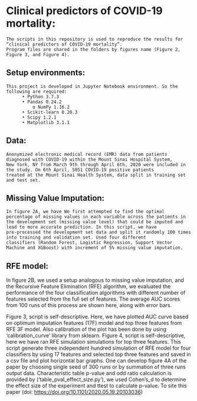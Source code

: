 # Clinical predictors of COVID-19 mortality:

    The scripts in this repository is used to reproduce the results for “clinical predictors of COVID-19 mortality”. 
    Program files are shared in the folders by figures name (Figure 2, Figure 3, and Figure 4). 
    
## Setup environments: 

    This project is developed in Jupyter Notebook environment. So the following are required:
          •	Python 3.7.3
          •	Pandas 0.24.2
              o	NumPy 1.16.2
          •	Scikit-learn 0.20.3
          •	Scipy 1.2.1
          •	Matplotlib 3.1.1
          
## Data: 

    Anonymized electronic medical record (EMR) data from patients diagnosed with COVID-19 within the Mount Sinai Hospital System, 
    New York, NY from March 9th through April 6th, 2020 were included in the study. On 6th April, 5051 COVID-19 positive patients 
    treated at the Mount Sinai Health System, data split in training set and test set.

## Missing Value Imputation: 

    In figure 2A, we have We first attempted to find the optimal percentage of missing values in each variable across the patients in 
    the development set (missing value level) that could be imputed and lead to more accurate prediction. In this script, we have 
    pre-processed the development set data and split it randomly 100 times into training and validation set. Used four different 
    classifiers (Random Forest, Logistic Regression, Support Vector Machine and XGBoost) with increment of 5% missing value imputation.
 
## RFE model: 

 In figure 2B, we used a setup analogous to missing value imputation, and the Recursive Feature Elimination (RFE) algorithm, we evaluated
 the performance of the four classification algorithms with different number of features selected from the full set of features. The average
 AUC scores from 100 runs of this process are shown here, along with error bars.
 
Figure 3, script is self-descriptive. Here, we have plotted AUC curve based on optimum imputation features (17F) model and top three features 
   from RFE 3F model.  Also calibration      of the plot has been done by using ‘calibration_curve’ library from sklearn.
Figure 4, script is self-descriptive, here we have ran RFE simulation simulations for top three features. This script generate three independent hundred simulation of RFE model      for four classifiers by using 17 features and selected top three features and saved in a csv file and plot horizontal bar graphs. One can develop figure 4A of the paper by        choosing single seed of 300 runs or by summation of three runs output data.
Characteristic table p-value and odd ratio calculation is provided by (‘table_pval_effect_size.py’), we used Cohen’s_d to determine the effect size of the experiment and ttest to calculate p-value.  To site this paper (doi: https://doi.org/10.1101/2020.05.19.20103036)
